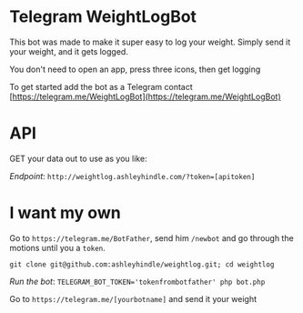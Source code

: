 # Telegram WeightLogBot  

This bot was made to make it super easy to log your weight.  Simply send it your weight, and it gets logged.

You don't need to open an app, press three icons, then get logging

To get started add the bot as a Telegram contact [https://telegram.me/WeightLogBot](https://telegram.me/WeightLogBot)

# API  

GET your data out to use as you like:

*Endpoint*: `http://weightlog.ashleyhindle.com/?token=[apitoken]` 



# I want my own  

Go to `https://telegram.me/BotFather`, send him `/newbot` and go through the motions until you a `token`.

`git clone git@github.com:ashleyhindle/weightlog.git; cd weightlog`

*Run the bot*: `TELEGRAM_BOT_TOKEN='tokenfrombotfather' php bot.php`

Go to `https://telegram.me/[yourbotname]` and send it your weight